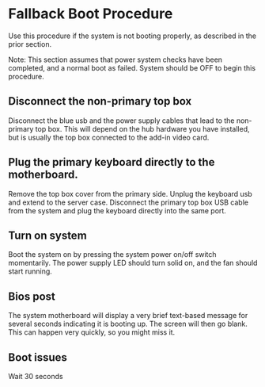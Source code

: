 # Fallback Boot Procedure

Use this procedure if the system is not booting properly, as described in the prior section.

Note: This section assumes that power system checks have been completed, and a normal boot as failed. System should be OFF to begin this procedure.

## Disconnect the non-primary top box

Disconnect the blue usb and the power supply cables that lead to the non-primary top box. This will depend on the hub hardware you have installed, but is usually the top box connected to the add-in video card.

## Plug the primary keyboard directly to the motherboard.

Remove the top box cover from the primary side. Unplug the keyboard usb and extend to the server case. Disconnect the primary top box USB cable from the system and plug the keyboard directly into the same port.

## Turn on system

Boot the system on by pressing the system power on/off switch momentarily. The power supply LED should turn solid on, and the fan should start running.

## Bios post

The system motherboard will display a very brief text-based message for several seconds indicating it is booting up. The screen will then go blank. This can happen very quickly, so you might miss it.

## Boot issues

Wait 30 seconds